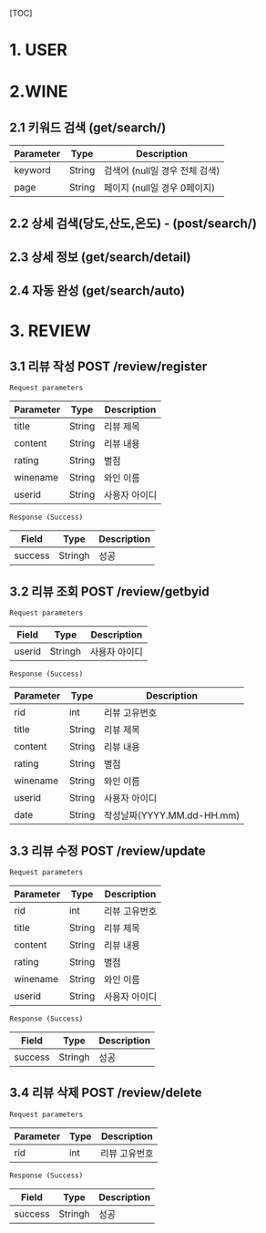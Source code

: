 [TOC]

# 1. USER

# 2.WINE

## 2.1 키워드 검색 (get/search/)

| Parameter | Type   | Description                    |
| --------- | ------ | ------------------------------ |
| keyword   | String | 검색어 (null일 경우 전체 검색) |
| page      | String | 페이지 (null일 경우 0페이지)   |

## 2.2 상세 검색(당도,산도,온도) - (post/search/)

## 2.3 상세 정보 (get/search/detail)

## 2.4 자동 완성 (get/search/auto)



# 3. REVIEW



## 3.1 리뷰 작성 POST /review/register

`Request parameters`

| Parameter | Type   | Description   |
| --------- | ------ | ------------- |
| title     | String | 리뷰 제목     |
| content   | String | 리뷰 내용     |
| rating    | String | 별점          |
| winename  | String | 와인 이름     |
| userid    | String | 사용자 아이디 |

`Response (Success)`

| Field   | Type    | Description |
| ------- | ------- | ----------- |
| success | Stringh | 성공        |



## 3.2 리뷰 조회 POST /review/getbyid

`Request parameters`

| Field   | Type    | Description |
| ------- | ------- | ----------- |
| userid | Stringh | 사용자 아이디        |

`Response (Success)`

| Parameter | Type   | Description   |
| --------- | ------ | ------------- |
| rid     | int | 리뷰 고유번호     |
| title     | String | 리뷰 제목     |
| content   | String | 리뷰 내용     |
| rating    | String | 별점          |
| winename  | String | 와인 이름     |
| userid    | String | 사용자 아이디 |
| date    | String | 작성날짜(YYYY.MM.dd-HH.mm) |



## 3.3 리뷰 수정 POST /review/update

`Request parameters`

| Parameter | Type   | Description   |
| --------- | ------ | ------------- |
| rid     | int | 리뷰 고유번호     |
| title     | String | 리뷰 제목     |
| content   | String | 리뷰 내용     |
| rating    | String | 별점          |
| winename  | String | 와인 이름     |
| userid    | String | 사용자 아이디 |

`Response (Success)`

| Field   | Type    | Description |
| ------- | ------- | ----------- |
| success | Stringh | 성공        |



## 3.4 리뷰 삭제 POST /review/delete

`Request parameters`

| Parameter | Type   | Description   |
| --------- | ------ | ------------- |
| rid     | int | 리뷰 고유번호     |

`Response (Success)`

| Field   | Type    | Description |
| ------- | ------- | ----------- |
| success | Stringh | 성공        |

